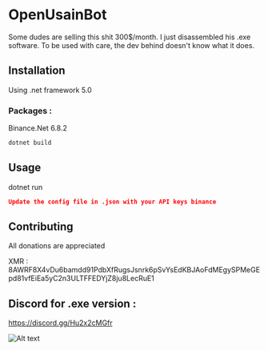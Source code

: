 # OpenUsainBot
Some dudes are selling this shit 300$/month. 
I just disassembled his .exe software. To be used with care, the dev behind doesn't know what it does. 

## Installation

Using .net framework 5.0
### Packages :
Binance.Net 6.8.2

```bash
dotnet build
```

## Usage
dotnet run 
```json
Update the config file in .json with your API keys binance
```

## Contributing
All donations are appreciated
 
XMR : 8AWRF8X4vDu6bamdd91PdbXfRugsJsnrk6pSvYsEdKBJAoFdMEgySPMeGEpd81vfEiEa5yC2n3ULTFFEDYjZ8ju8LecRuE1

## Discord for .exe version : 
https://discord.gg/Hu2x2cMGfr

![Alt text](screen.png?raw=true "Open")
